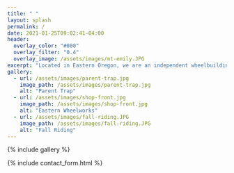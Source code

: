 ```yaml
---
title: " "
layout: splash
permalink: /
date: 2021-01-25T09:02:41-04:00
header:
  overlay_color: "#000"
  overlay_filter: "0.4"
  overlay_image: /assets/images/mt-emily.JPG
excerpt: "Located in Eastern Oregon, we are an independent wheelbuilding and bicycle servicing shop."
gallery:
  - url: /assets/images/parent-trap.jpg
    image_path: /assets/images/parent-trap.jpg
    alt: "Parent Trap"
  - url: /assets/images/shop-front.jpg
    image_path: /assets/images/shop-front.jpg
    alt: "Eastern Wheelworks"
  - url: /assets/images/fall-riding.JPG
    image_path: /assets/images/fall-riding.JPG
    alt: "Fall Riding"
---
```


{% include gallery %}


{% include contact_form.html %}
